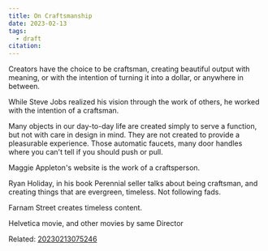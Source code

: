 ```yaml
---
title: On Craftsmanship
date: 2023-02-13
tags:
  - draft
citation:
---
```


Creators have the choice to be craftsman, creating beautiful output with meaning, or with the intention of turning it into a dollar, or anywhere in between.

While Steve Jobs realized his vision through the work of others, he worked with the intention of a craftsman.

Many objects in our day-to-day life are created simply to serve a function, but not with care in design in mind. They are not created to provide a pleasurable experience. Those automatic faucets, many door handles where you can't tell if you should push or pull.

Maggie Appleton's website is the work of a craftsperson.

Ryan Holiday, in his book Perennial seller talks about being craftsman, and creating things that are evergreen, timeless. Not following fads.

Farnam Street creates timeless content.

Helvetica movie, and other movies by same Director

Related: [20230213075246](20230213075246.md)
